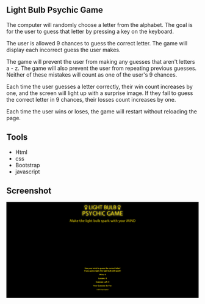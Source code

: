 ## Light Bulb Psychic Game

The computer will randomly choose a letter from the alphabet. The goal is for the user to guess that letter by pressing a key on the keyboard.

The user is allowed 9 chances to guess the correct letter. The game will display each incorrect guess the user makes.

The game will prevent the user from making any guesses that aren't letters a - z. The game will also prevent the user from repeating previous guesses. Neither of these mistakes will count as one of the user's 9 chances.

Each time the user guesses a letter correctly, their win count increases by one, and the screen will light up with a surprise image. If they fail to guess the correct letter in 9 chances, their losses count increases by one.

Each time the user wins or loses, the game will restart without reloading the page.

## Tools

- Html
- css
- Bootstrap
- javascript

## Screenshot

![Light Bulb Psychic Game](https://github.com/edivya/Psychic-Game/blob/master/asset/images/Light%20Bulb%20Psychic%20Game.png)
